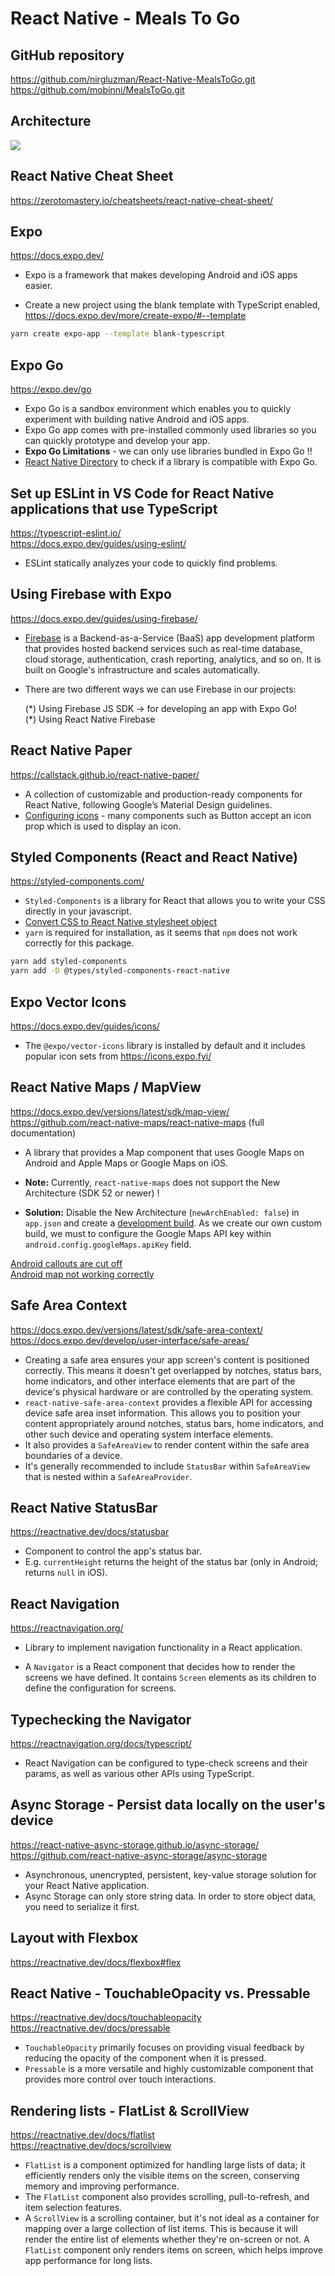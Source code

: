 # React Native - Meals To Go

## GitHub repository

https://github.com/nirgluzman/React-Native-MealsToGo.git <br />
https://github.com/mobinni/MealsToGo.git

## Architecture

![](./docs/images/architecture.png)

## React Native Cheat Sheet

https://zerotomastery.io/cheatsheets/react-native-cheat-sheet/

## Expo

https://docs.expo.dev/

- Expo is a framework that makes developing Android and iOS apps easier.

- Create a new project using the blank template with TypeScript enabled,
  https://docs.expo.dev/more/create-expo/#--template

```bash
yarn create expo-app --template blank-typescript

```

## Expo Go

https://expo.dev/go

- Expo Go is a sandbox environment which enables you to quickly experiment with building native
  Android and iOS apps.
- Expo Go app comes with pre-installed commonly used libraries so you can quickly prototype and
  develop your app.
- **Expo Go Limitations** - we can only use libraries bundled in Expo Go !!
- [React Native Directory](https://reactnative.directory/) to check if a library is compatible with
  Expo Go.

## Set up ESLint in VS Code for React Native applications that use TypeScript

https://typescript-eslint.io/ <br /> https://docs.expo.dev/guides/using-eslint/

- ESLint statically analyzes your code to quickly find problems.

## Using Firebase with Expo

https://docs.expo.dev/guides/using-firebase/

- [Firebase](https://firebase.google.com/) is a Backend-as-a-Service (BaaS) app development platform
  that provides hosted backend services such as real-time database, cloud storage, authentication,
  crash reporting, analytics, and so on. It is built on Google's infrastructure and scales
  automatically.

- There are two different ways we can use Firebase in our projects:

  (\*) Using Firebase JS SDK -> for developing an app with Expo Go! <br /> (\*) Using React Native
  Firebase

## React Native Paper

https://callstack.github.io/react-native-paper/

- A collection of customizable and production-ready components for React Native, following Google’s
  Material Design guidelines.
- [Configuring icons](https://callstack.github.io/react-native-paper/docs/guides/icons/#configuring-icons) -
  many components such as Button accept an icon prop which is used to display an icon.

## Styled Components (React and React Native)

https://styled-components.com/

- `Styled-Components` is a library for React that allows you to write your CSS directly in your
  javascript.
- [Convert CSS to React Native stylesheet object](https://github.com/styled-components/css-to-react-native)
- `yarn` is required for installation, as it seems that `npm` does not work correctly for this
  package.

```bash
yarn add styled-components
yarn add -D @types/styled-components-react-native
```

## Expo Vector Icons

https://docs.expo.dev/guides/icons/

- The `@expo/vector-icons` library is installed by default and it includes popular icon sets from
  https://icons.expo.fyi/

## React Native Maps / MapView

https://docs.expo.dev/versions/latest/sdk/map-view/ <br />
https://github.com/react-native-maps/react-native-maps (full documentation)

- A library that provides a Map component that uses Google Maps on Android and Apple Maps or Google
  Maps on iOS.

- **Note:** Currently, `react-native-maps` does not support the New Architecture (SDK 52 or newer) !

- **Solution:** Disable the New Architecture (`newArchEnabled: false`) in `app.json` and create a
  [development build](https://docs.expo.dev/develop/development-builds/create-a-build/). As we
  create our own custom build, we must to configure the Google Maps API key within
  `android.config.googleMaps.apiKey` field.

[Android callouts are cut off](https://github.com/react-native-maps/react-native-maps/issues/5216)
<br />
[Android map not working correctly](https://github.com/react-native-maps/react-native-maps/issues/5236)

## Safe Area Context

https://docs.expo.dev/versions/latest/sdk/safe-area-context/ <br />
https://docs.expo.dev/develop/user-interface/safe-areas/

- Creating a safe area ensures your app screen's content is positioned correctly. This means it
  doesn't get overlapped by notches, status bars, home indicators, and other interface elements that
  are part of the device's physical hardware or are controlled by the operating system.
- `react-native-safe-area-context` provides a flexible API for accessing device safe area inset
  information. This allows you to position your content appropriately around notches, status bars,
  home indicators, and other such device and operating system interface elements.
- It also provides a `SafeAreaView` to render content within the safe area boundaries of a device.
- It's generally recommended to include `StatusBar` within `SafeAreaView` that is nested within a
  `SafeAreaProvider`.

## React Native StatusBar

https://reactnative.dev/docs/statusbar

- Component to control the app's status bar.
- E.g. `currentHeight` returns the height of the status bar (only in Android; returns `null` in
  iOS).

## React Navigation

https://reactnavigation.org/

- Library to implement navigation functionality in a React application.

- A `Navigator` is a React component that decides how to render the screens we have defined. It
  contains `Screen` elements as its children to define the configuration for screens.

## Typechecking the Navigator

https://reactnavigation.org/docs/typescript/

- React Navigation can be configured to type-check screens and their params, as well as various
  other APIs using TypeScript.

## Async Storage - Persist data locally on the user's device

https://react-native-async-storage.github.io/async-storage/ </br>
https://github.com/react-native-async-storage/async-storage

- Asynchronous, unencrypted, persistent, key-value storage solution for your React Native
  application.
- Async Storage can only store string data. In order to store object data, you need to serialize it
  first.

## Layout with Flexbox

https://reactnative.dev/docs/flexbox#flex

## React Native - TouchableOpacity vs. Pressable

https://reactnative.dev/docs/touchableopacity <br /> https://reactnative.dev/docs/pressable

- `TouchableOpacity` primarily focuses on providing visual feedback by reducing the opacity of the
  component when it is pressed.
- `Pressable` is a more versatile and highly customizable component that provides more control over
  touch interactions.

## Rendering lists - FlatList & ScrollView

https://reactnative.dev/docs/flatlist <br /> https://reactnative.dev/docs/scrollview

- `FlatList` is a component optimized for handling large lists of data; it efficiently renders only
  the visible items on the screen, conserving memory and improving performance.
- The `FlatList` component also provides scrolling, pull-to-refresh, and item selection features.
- A `ScrollView` is a scrolling container, but it's not ideal as a container for mapping over a
  large collection of list items. This is because it will render the entire list of elements whether
  they're on-screen or not. A `FlatList` component only renders items on screen, which helps improve
  app performance for long lists.
